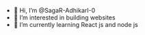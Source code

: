 - 👋 Hi, I’m @SagaR-AdhikarI-0
- 👀 I’m interested in building websites
- 🌱 I’m currently learning React js and node js 


<!---
SagaR-AdhikarI-0/SagaR-AdhikarI-0 is a ✨ special ✨ repository because its `README.md` (this file) appears on your GitHub profile.
You can click the Preview link to take a look at your changes.
--->
